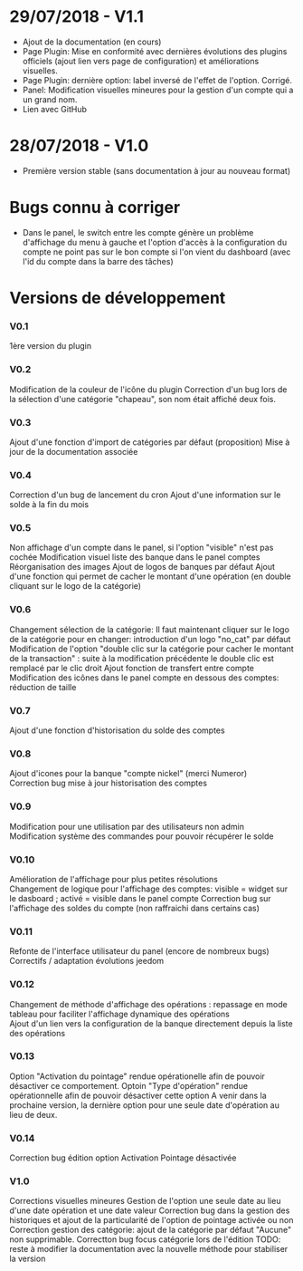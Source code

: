 # 29/07/2018 - V1.1

- Ajout de la documentation (en cours)
- Page Plugin: Mise en conformité avec dernières évolutions des plugins officiels (ajout lien vers page de configuration) et améliorations visuelles.
- Page Plugin: dernière option: label inversé de l'effet de l'option. Corrigé. 
- Panel: Modification visuelles mineures pour la gestion d'un compte qui a un grand nom. 
- Lien avec GitHub

# 28/07/2018 - V1.0

- Première version stable (sans documentation à jour au nouveau format)

# Bugs connu à corriger
- Dans le panel, le switch entre les compte génère un problème d'affichage du menu à gauche et l'option d'accès à la configuration du compte ne point pas sur le bon compte si l'on vient du dashboard (avec l'id du compte dans la barre des tâches)

# Versions de développement

### V0.1
1ère version du plugin 

### V0.2
Modification de la couleur de l'icône du plugin 
Correction d'un bug lors de la sélection d'une catégorie "chapeau", son nom était affiché deux fois. 

### V0.3
Ajout d'une fonction d'import de catégories par défaut (proposition) 
Mise à jour de la documentation associée 

### V0.4
Correction d'un bug de lancement du cron 
Ajout d'une information sur le solde à la fin du mois 

### V0.5
Non affichage d'un compte dans le panel, si l'option "visible" n'est pas cochée 
Modification visuel liste des banque dans le panel comptes 
Réorganisation des images 
Ajout de logos de banques par défaut 
Ajout d'une fonction qui permet de cacher le montant d'une opération (en double cliquant sur le logo de la catégorie) 

### V0.6
Changement sélection de la catégorie: Il faut maintenant cliquer sur le logo de la catégorie pour en changer: introduction d'un logo "no_cat" par défaut 
Modification de l'option "double clic sur la catégorie pour cacher le montant de la transaction" : suite à la modification précédente le double clic est remplacé par le clic droit 
Ajout fonction de transfert entre compte 
Modification des icônes dans le panel compte en dessous des comptes: réduction de taille 

### V0.7
Ajout d'une fonction d'historisation du solde des comptes 

### V0.8
Ajout d'icones pour la banque "compte nickel" (merci Numeror)  
Correction bug mise à jour historisation des comptes 

### V0.9
Modification pour une utilisation par des utilisateurs non admin  
Modification système des commandes pour pouvoir récupérer le solde  

### V0.10
Amélioration de l'affichage pour plus petites résolutions  
Changement de logique pour l'affichage des comptes: visible = widget sur le dasboard ; activé = visible dans le panel compte 
Correction bug sur l'affichage des soldes du compte (non raffraichi dans certains cas)  

### V0.11
Refonte de l'interface utilisateur du panel (encore de nombreux bugs)  
Correctifs / adaptation évolutions jeedom 

### V0.12
Changement de méthode d'affichage des opérations : repassage en mode tableau pour faciliter l'affichage dynamique des opérations  
Ajout d'un lien vers la configuration de la banque directement depuis la liste des opérations  

### V0.13
Option "Activation du pointage" rendue opérationelle afin de pouvoir désactiver ce comportement. 
Optoin "Type d'opération" rendue opérationnelle afin de pouvoir désactiver cette option 
A venir dans la prochaine version, la dernière option pour une seule date d'opération au lieu de deux. 

### V0.14
Correction bug édition option Activation Pointage désactivée  

### V1.0
Corrections visuelles mineures 
Gestion de l'option une seule date au lieu d'une date opération et une date valeur 
Correction bug dans la gestion des historiques et ajout de la particularité de l'option de pointage activée ou non 
Correction gestion des catégorie: ajout de la catégorie par défaut "Aucune" non supprimable. 
Correctton bug focus catégorie lors de l'édition
TODO: reste à modifier la documentation avec la nouvelle méthode pour stabiliser la version 
